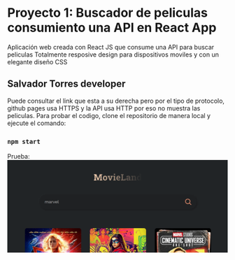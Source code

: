 # Proyecto 1: Buscador de peliculas consumiento una API en React App

Aplicación web creada con React JS que consume una API para buscar peliculas 
Totalmente resposive design para dispositivos moviles y con un elegante diseño CSS


## Salvador Torres developer
Puede consultar el link que esta a su derecha pero por el tipo de protocolo, github pages usa HTTPS y la API usa HTTP por eso no muestra las peliculas.
Para probar el codigo, clone el repositorio de manera local y ejecute el comando:

### `npm start`

Prueba:
![Prueba](/public/test.png)

